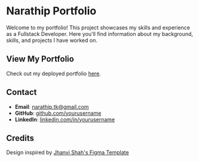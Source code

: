 # Narathip Portfolio

Welcome to my portfolio! This project showcases my skills and experience as a Fullstack Developer. Here you'll find information about my background, skills, and projects I have worked on.

## View My Portfolio
Check out my deployed portfolio [here](https://narathip.xyz/).

## Contact
- **Email**: narathip.tk@gmail.com
- **GitHub**: [github.com/yourusername](https://github.com/yourusername)
- **LinkedIn**: [linkedin.com/in/yourusername](https://www.linkedin.com/in/yourusername/)

## Credits
Design inspired by [Jhanvi Shah's Figma Template](https://www.figma.com/community/file/1318529372146880502/illustration-based-portfolio-website-template?searchSessionId=lybakuga-6gddtq74e4u)
